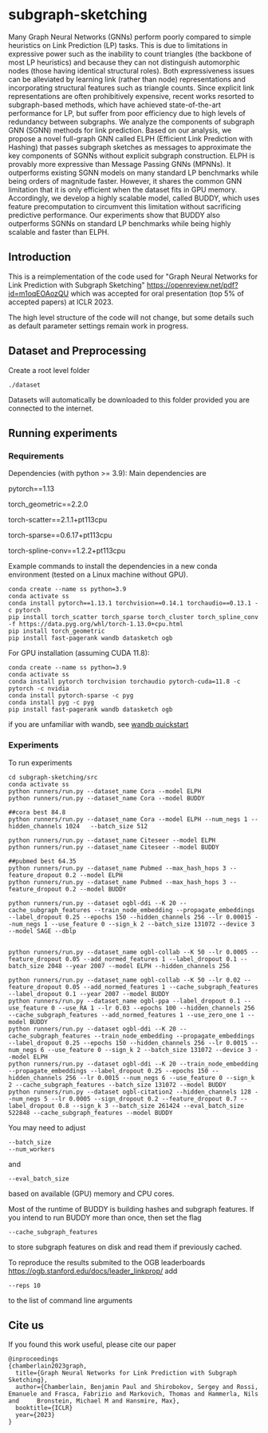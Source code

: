 # subgraph-sketching 

Many Graph Neural Networks (GNNs) perform poorly compared to simple heuristics on Link Prediction (LP) tasks. This is due to limitations in expressive power such as the inability to count triangles (the backbone of most LP heuristics) and because they can not distinguish automorphic nodes (those having identical structural roles). Both expressiveness issues can be alleviated by learning link (rather than node) representations and incorporating structural features such as triangle counts. Since explicit link representations are often prohibitively expensive, recent
works resorted to subgraph-based methods, which have achieved state-of-the-art performance for LP, but suffer from poor efficiency due to high levels of redundancy between subgraphs. We analyze the components of subgraph GNN (SGNN) methods for link prediction. Based on our analysis, we propose a novel full-graph GNN called ELPH (Efficient Link Prediction with Hashing) that passes subgraph
sketches as messages to approximate the key components of SGNNs without explicit subgraph construction. ELPH is provably more expressive than Message Passing GNNs (MPNNs). It outperforms existing SGNN models on many standard LP benchmarks while being orders of magnitude faster. However, it shares the common GNN limitation that it is only efficient when the dataset fits in GPU memory. Accordingly, we develop a highly scalable model, called BUDDY, which uses feature precomputation to circumvent this limitation without sacrificing predictive performance. Our experiments show that BUDDY also outperforms SGNNs on standard LP benchmarks while being highly scalable and faster than ELPH.

## Introduction

This is a reimplementation of the code used for "Graph Neural Networks for Link Prediction with Subgraph Sketching" https://openreview.net/pdf?id=m1oqEOAozQU which was accepted for oral presentation (top 5% of accepted papers) at ICLR 2023.

The high level structure of the code will not change, but some details such as default parameter settings remain work in progress.

## Dataset and Preprocessing

Create a root level folder
```
./dataset
``` 
Datasets will automatically be downloaded to this folder provided you are connected to the internet.

## Running experiments

### Requirements
Dependencies (with python >= 3.9):
Main dependencies are

pytorch==1.13

torch_geometric==2.2.0

torch-scatter==2.1.1+pt113cpu

torch-sparse==0.6.17+pt113cpu

torch-spline-conv==1.2.2+pt113cpu


Example commands to install the dependencies in a new conda environment (tested on a Linux machine without GPU).
```
conda create --name ss python=3.9
conda activate ss
conda install pytorch==1.13.1 torchvision==0.14.1 torchaudio==0.13.1 -c pytorch
pip install torch_scatter torch_sparse torch_cluster torch_spline_conv -f https://data.pyg.org/whl/torch-1.13.0+cpu.html
pip install torch_geometric
pip install fast-pagerank wandb datasketch ogb
```


For GPU installation (assuming CUDA 11.8): 
```
conda create --name ss python=3.9
conda activate ss
conda install pytorch torchvision torchaudio pytorch-cuda=11.8 -c pytorch -c nvidia
conda install pytorch-sparse -c pyg
conda install pyg -c pyg
pip install fast-pagerank wandb datasketch ogb
```


if you are unfamiliar with wandb, see
[wandb quickstart](https://docs.wandb.ai/quickstart)


### Experiments
To run experiments
```
cd subgraph-sketching/src
conda activate ss
python runners/run.py --dataset_name Cora --model ELPH
python runners/run.py --dataset_name Cora --model BUDDY

##cora best 84.8
python runners/run.py --dataset_name Cora --model ELPH --num_negs 1 --hidden_channels 1024   --batch_size 512

python runners/run.py --dataset_name Citeseer --model ELPH
python runners/run.py --dataset_name Citeseer --model BUDDY

##pubmed best 64.35
python runners/run.py --dataset_name Pubmed --max_hash_hops 3 --feature_dropout 0.2 --model ELPH
python runners/run.py --dataset_name Pubmed --max_hash_hops 3 --feature_dropout 0.2 --model BUDDY

python runners/run.py --dataset ogbl-ddi --K 20 --cache_subgraph_features --train_node_embedding --propagate_embeddings --label_dropout 0.25 --epochs 150 --hidden_channels 256 --lr 0.00015 --num_negs 1 --use_feature 0 --sign_k 2 --batch_size 131072 --device 3 --model SAGE --dblp


python runners/run.py --dataset_name ogbl-collab --K 50 --lr 0.0005 --feature_dropout 0.05 --add_normed_features 1 --label_dropout 0.1 --batch_size 2048 --year 2007 --model ELPH --hidden_channels 256

python runners/run.py --dataset_name ogbl-collab --K 50 --lr 0.02 --feature_dropout 0.05 --add_normed_features 1 --cache_subgraph_features --label_dropout 0.1 --year 2007 --model BUDDY
python runners/run.py --dataset_name ogbl-ppa --label_dropout 0.1 --use_feature 0 --use_RA 1 --lr 0.03 --epochs 100 --hidden_channels 256 --cache_subgraph_features --add_normed_features 1 --use_zero_one 1 --model BUDDY
python runners/run.py --dataset ogbl-ddi --K 20 --cache_subgraph_features --train_node_embedding --propagate_embeddings --label_dropout 0.25 --epochs 150 --hidden_channels 256 --lr 0.0015 --num_negs 6 --use_feature 0 --sign_k 2 --batch_size 131072 --device 3 --model ELPH
python runners/run.py --dataset ogbl-ddi --K 20 --train_node_embedding --propagate_embeddings --label_dropout 0.25 --epochs 150 --hidden_channels 256 --lr 0.0015 --num_negs 6 --use_feature 0 --sign_k 2 --cache_subgraph_features --batch_size 131072 --model BUDDY
python runners/run.py --dataset ogbl-citation2 --hidden_channels 128 --num_negs 5 --lr 0.0005 --sign_dropout 0.2 --feature_dropout 0.7 --label_dropout 0.8 --sign_k 3 --batch_size 261424 --eval_batch_size 522848 --cache_subgraph_features --model BUDDY
```
You may need to adjust 

```
--batch_size 
--num_workers
```
and 
```
--eval_batch_size
```

based on available (GPU) memory and CPU cores.

Most of the runtime of BUDDY is building hashes and subgraph features. If you intend to run BUDDY more than once, then set the flag
```
--cache_subgraph_features
```
to store subgraph features on disk and read them if previously cached.

To reproduce the results submited to the OGB leaderboards https://ogb.stanford.edu/docs/leader_linkprop/ add
```
--reps 10
```
to the list of command line arguments


## Cite us
If you found this work useful, please cite our paper
```
@inproceedings
{chamberlain2023graph,
  title={Graph Neural Networks for Link Prediction with Subgraph Sketching},
  author={Chamberlain, Benjamin Paul and Shirobokov, Sergey and Rossi, Emanuele and Frasca, Fabrizio and Markovich, Thomas and Hammerla, Nils and     Bronstein, Michael M and Hansmire, Max},
  booktitle={ICLR}
  year={2023}
}
```
